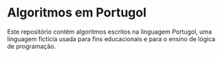 # Algoritmos em Portugol

Este repositório contém algoritmos escritos na linguagem Portugol, uma linguagem fictícia usada para fins educacionais e para o ensino de lógica de programação.
